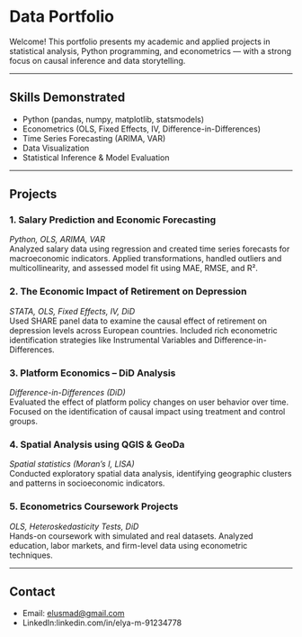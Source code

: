 # Data Portfolio

Welcome! This portfolio presents my academic and applied projects in statistical analysis, Python programming, and econometrics — with a strong focus on causal inference and data storytelling.

---

## Skills Demonstrated
- Python (pandas, numpy, matplotlib, statsmodels)
- Econometrics (OLS, Fixed Effects, IV, Difference-in-Differences)
- Time Series Forecasting (ARIMA, VAR)
- Data Visualization
- Statistical Inference & Model Evaluation

---

## Projects

### 1. **Salary Prediction and Economic Forecasting**  
*Python, OLS, ARIMA, VAR*  
Analyzed salary data using regression and created time series forecasts for macroeconomic indicators. Applied transformations, handled outliers and multicollinearity, and assessed model fit using MAE, RMSE, and R².

### 2. **The Economic Impact of Retirement on Depression**  
*STATA, OLS, Fixed Effects, IV, DiD*  
Used SHARE panel data to examine the causal effect of retirement on depression levels across European countries. Included rich econometric identification strategies like Instrumental Variables and Difference-in-Differences.

### 3. **Platform Economics – DiD Analysis**  
*Difference-in-Differences (DiD)*  
Evaluated the effect of platform policy changes on user behavior over time. Focused on the identification of causal impact using treatment and control groups.

### 4. **Spatial Analysis using QGIS & GeoDa**  
*Spatial statistics (Moran’s I, LISA)*  
Conducted exploratory spatial data analysis, identifying geographic clusters and patterns in socioeconomic indicators.

### 5. **Econometrics Coursework Projects**  
*OLS, Heteroskedasticity Tests, DiD*  
Hands-on coursework with simulated and real datasets. Analyzed education, labor markets, and firm-level data using econometric techniques.

---

## Contact
- Email: elusmad@gmail.com
- LinkedIn:linkedin.com/in/elya-m-91234778

